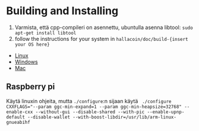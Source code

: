 # Building and Installing
1. Varmista, että cpp-compileri on asennettu, ubuntulla asenna libtool: ```sudo apt-get install libtool```
2. follow the instructions for your system in ```hallacoin/doc/build-{insert your OS here}```
- [Linux](https://github.com/Hallabois/Hallacoin/blob/master/doc/build-unix.md)
- [Windows](https://github.com/Hallabois/Hallacoin/blob/master/doc/build-windows.md)
- [Mac](https://github.com/Hallabois/Hallacoin/blob/master/doc/build-osx.md)

## Raspberry pi
Käytä linuxin ohjeita, mutta ```./configure```:n sijaan käytä ``` ./configure CXXFLAGS="--param ggc-min-expand=1 --param ggc-min-heapsize=32768" --enable-cxx --without-gui --disable-shared --with-pic --enable-upnp-default --disable-wallet --with-boost-libdir=/usr/lib/arm-linux-gnueabihf```

